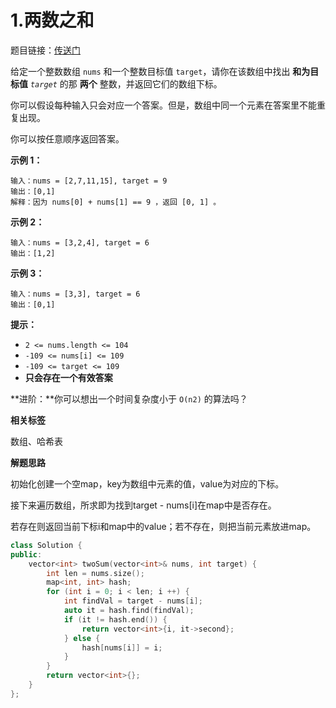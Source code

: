 # 1.两数之和

题目链接：[传送门](https://leetcode.cn/problems/two-sum/description/)

给定一个整数数组 `nums` 和一个整数目标值 `target`，请你在该数组中找出 **和为目标值** *`target`* 的那 **两个** 整数，并返回它们的数组下标。

你可以假设每种输入只会对应一个答案。但是，数组中同一个元素在答案里不能重复出现。

你可以按任意顺序返回答案。



**示例 1：**

```
输入：nums = [2,7,11,15], target = 9
输出：[0,1]
解释：因为 nums[0] + nums[1] == 9 ，返回 [0, 1] 。
```

**示例 2：**

```
输入：nums = [3,2,4], target = 6
输出：[1,2]
```

**示例 3：**

```
输入：nums = [3,3], target = 6
输出：[0,1]
```

 

**提示：**

- `2 <= nums.length <= 104`
- `-109 <= nums[i] <= 109`
- `-109 <= target <= 109`
- **只会存在一个有效答案**

 


**进阶：**你可以想出一个时间复杂度小于 `O(n2)` 的算法吗？



**相关标签**

数组、哈希表

**解题思路**

初始化创建一个空map，key为数组中元素的值，value为对应的下标。

接下来遍历数组，所求即为找到target - nums[i]在map中是否存在。

若存在则返回当前下标i和map中的value；若不存在，则把当前元素放进map。

```c++
class Solution {
public:
    vector<int> twoSum(vector<int>& nums, int target) {
        int len = nums.size();
        map<int, int> hash;
        for (int i = 0; i < len; i ++) {
            int findVal = target - nums[i];
            auto it = hash.find(findVal);
            if (it != hash.end()) {
                return vector<int>{i, it->second};
            } else {
                hash[nums[i]] = i;
            }
        }
        return vector<int>{};
    }
};
```